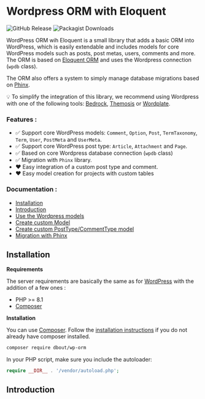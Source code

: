 # Wordpress ORM with Eloquent

![GitHub Release](https://img.shields.io/github/v/release/dimitriBouteille/wp-orm) ![Packagist Downloads](https://img.shields.io/packagist/dt/dbout/wp-orm)

WordPress ORM wih Eloquent is a small library that adds a basic ORM into WordPress, which is easily extendable and includes models for core WordPress models such as posts, post metas, users, comments and more.
The ORM is based on [Eloquent ORM](https://laravel.com/docs/8.x/eloquent) and uses the Wordpress connection (`wpdb` class).

The ORM also offers a system to simply manage database migrations based on [Phinx](https://phinx.org/).

💡 To simplify the integration of this library, we recommend using Wordpress with one of the following tools: [Bedrock](https://roots.io/bedrock/), [Themosis](https://framework.themosis.com/) or [Wordplate](https://github.com/wordplate/wordplate#readme).

### Features :

- ✅ Support core WordPress models: `Comment`, `Option`, `Post`, `TermTaxonomy`, `Term`, `User`, `PostMeta` and `UserMeta`.
- ✅ Support core WordPress post type: `Article`, `Attachment` and `Page`.
- ✅ Based on core Wordpress database connection (`wpdb` class)
- ✅ Migration with `Phinx` library.
- ❤️ Easy integration of a custom post type and comment.
- ❤️ Easy model creation for projects with custom tables

### Documentation :

- [Installation](#installation)
- [Introduction]()
- [Use the Wordpress models]()
- [Create custom Model]()
- [Create custom PostType/CommentType model]()
- [Migration with Phinx](doc/migration.md)


## Installation

**Requirements**

The server requirements are basically the same as for [WordPress](https://wordpress.org/about/requirements/) with the addition of a few ones :

- PHP >= 8.1
- [Composer](https://getcomposer.org/)

**Installation**

You can use [Composer](https://getcomposer.org/). Follow the [installation instructions](https://getcomposer.org/doc/00-intro.md) if you do not already have composer installed.

~~~bash
composer require dbout/wp-orm
~~~

In your PHP script, make sure you include the autoloader:

~~~php
require __DIR__ . '/vendor/autoload.php';
~~~

## Introduction